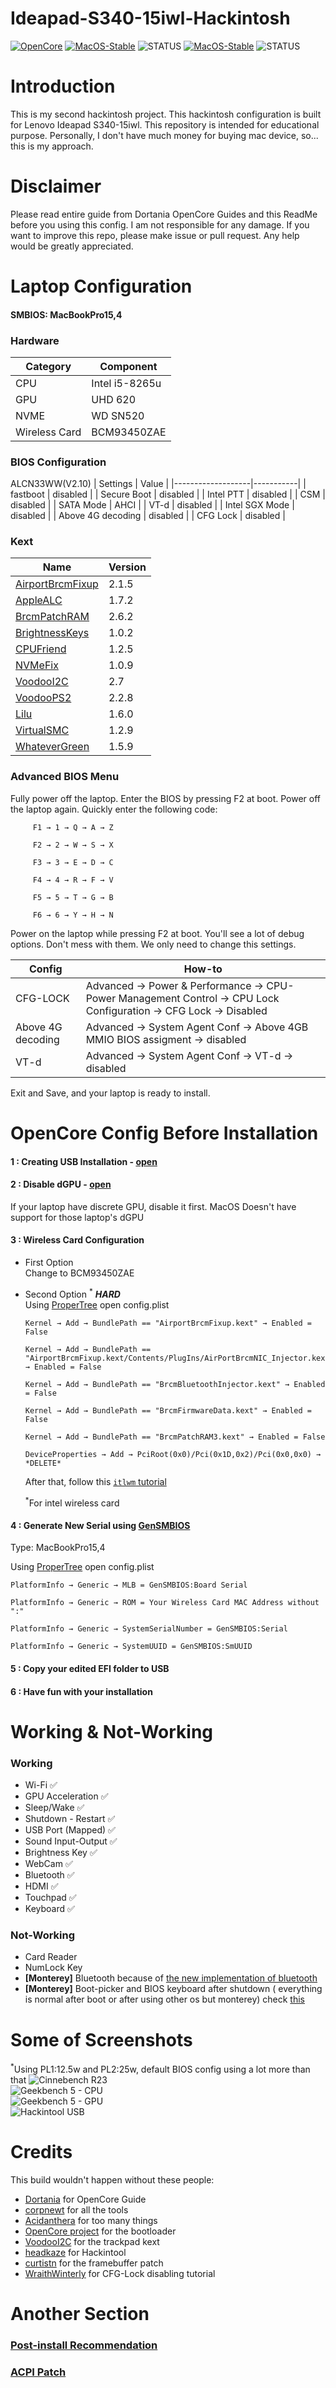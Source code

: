# Ideapad-S340-15iwl-Hackintosh

[![OpenCore](https://img.shields.io/badge/OpenCore-v0.8.1-blue.svg)](https://github.com/acidanthera/OpenCorePkg)
[![MacOS-Stable](https://img.shields.io/badge/MacOS-11.6.6-brightgreen.svg)](https://www.apple.com/macos/)
![STATUS](https://img.shields.io/badge/STATUS-stable-brightgreen.svg)
[![MacOS-Stable](https://img.shields.io/badge/MacOS-12.4-blueviolet.svg)](https://www.apple.com/macos/)
![STATUS](https://img.shields.io/badge/STATUS-BETA-blueviolet.svg)


# Introduction
This is my second hackintosh project. This hackintosh configuration is built for Lenovo Ideapad S340-15iwl. This repository is intended for educational purpose. Personally, I don't have much money for buying mac device, so... this is my approach.

# Disclaimer
Please read entire guide from Dortania OpenCore Guides and this ReadMe before you using this config. I am not responsible for any damage. If you want to improve this repo, please make issue or pull request. Any help would be greatly appreciated.

# Laptop Configuration
#### SMBIOS: MacBookPro15,4
 ### Hardware
| Category      | Component        |
|---------------|------------------|
| CPU           | Intel i5-8265u   |
| GPU           | UHD 620          |
| NVME          | WD SN520         |
| Wireless Card | BCM93450ZAE      |
 
 ### BIOS Configuration
 ALCN33WW(V2.10)
| Settings          | Value     |
|-------------------|-----------|
| fastboot          | disabled  |
| Secure Boot       | disabled  |
| Intel PTT         | disabled  |
| CSM               | disabled  |
| SATA Mode         | AHCI      |
| VT-d              | disabled  |
| Intel SGX Mode    | disabled  |
| Above 4G decoding | disabled  |
| CFG Lock          | disabled  |

 ### Kext
| Name          | Version    |
|-------------------|-----------|
| [AirportBrcmFixup](https://github.com/acidanthera/AirportBrcmFixup)          | 2.1.5  |
| [AppleALC](https://github.com/acidanthera/AppleALC)       | 1.7.2  |
| [BrcmPatchRAM](https://github.com/acidanthera/BrcmPatchRAM) | 2.6.2
| [BrightnessKeys](https://github.com/acidanthera/BrightnessKeys) | 1.0.2
| [CPUFriend](https://github.com/acidanthera/CPUFriend) | 1.2.5
| [NVMeFix](https://github.com/acidanthera/NVMeFix) | 1.0.9
| [VoodooI2C](https://github.com/VoodooI2C/VoodooI2C) | 2.7
| [VoodooPS2](https://github.com/acidanthera/VoodooPS2) | 2.2.8
| [Lilu](https://github.com/acidanthera/Lilu)               | 1.6.0  |
| [VirtualSMC](https://github.com/acidanthera/VirtualSMC)| 1.2.9 |
| [WhateverGreen](https://github.com/acidanthera/WhateverGreen) | 1.5.9 |


### Advanced BIOS Menu

Fully power off the laptop. Enter the BIOS by pressing F2 at boot. Power off the laptop again. Quickly enter the following code:
```
     F1 → 1 → Q → A → Z
     
     F2 → 2 → W → S → X
     
     F3 → 3 → E → D → C
     
     F4 → 4 → R → F → V
     
     F5 → 5 → T → G → B
     
     F6 → 6 → Y → H → N
```

Power on the laptop while pressing F2 at boot. You'll see a lot of debug options. Don't mess with them. We only need to change this settings. 

| Config            | How-to |
| ------------------|--------|
| CFG-LOCK          | Advanced → Power & Performance → CPU-Power Management Control → CPU Lock Configuration → CFG Lock → Disabled |
| Above 4G decoding | Advanced → System Agent Conf → Above 4GB MMIO BIOS assigment -> disabled |
| VT-d              | Advanced → System Agent Conf → VT-d → disabled |


Exit and Save, and your laptop is ready to install.

# OpenCore Config Before Installation
#### 1 : Creating USB Installation - [open](https://dortania.github.io/OpenCore-Install-Guide/installer-guide/)
#### 2 : Disable dGPU<sup></sup> - [open](https://dortania.github.io/OpenCore-Install-Guide/extras/spoof.html#windows-gpu-selection)
If your laptop have discrete GPU, disable it first. MacOS Doesn't have support for those laptop's dGPU
#### 3 : Wireless Card Configuration
- First Option \
  Change to BCM93450ZAE
- Second Option <sup>*</sup> __*HARD*__ \
  Using [ProperTree](https://github.com/corpnewt/ProperTree) open config.plist
  
  ```
  Kernel → Add → BundlePath == "AirportBrcmFixup.kext" → Enabled = False
  
  Kernel → Add → BundlePath == "AirportBrcmFixup.kext/Contents/PlugIns/AirPortBrcmNIC_Injector.kext" → Enabled = False
  
  Kernel → Add → BundlePath == "BrcmBluetoothInjector.kext" → Enabled = False
  
  Kernel → Add → BundlePath == "BrcmFirmwareData.kext" → Enabled = False
  
  Kernel → Add → BundlePath == "BrcmPatchRAM3.kext" → Enabled = False
  
  DeviceProperties → Add → PciRoot(0x0)/Pci(0x1D,0x2)/Pci(0x0,0x0) → *DELETE*
  ```
  After that, follow this [`itlwm` tutorial](https://openintelwireless.github.io/itlwm/)
  
  <sup>*</sup>For intel wireless card
#### 4 : Generate New Serial using [GenSMBIOS](https://github.com/corpnewt/GenSMBIOS)
Type: MacBookPro15,4

Using [ProperTree](https://github.com/corpnewt/ProperTree) open config.plist
  
  ```
  PlatformInfo → Generic → MLB = GenSMBIOS:Board Serial
  
  PlatformInfo → Generic → ROM = Your Wireless Card MAC Address without ":"
  
  PlatformInfo → Generic → SystemSerialNumber = GenSMBIOS:Serial
  
  PlatformInfo → Generic → SystemUUID = GenSMBIOS:SmUUID
  ```
#### 5 : Copy your edited EFI folder to USB 
#### 6 : Have fun with your installation
  

# Working & Not-Working
### Working
- Wi-Fi 	:white_check_mark:
- GPU Acceleration	:white_check_mark:
- Sleep/Wake	:white_check_mark:
- Shutdown - Restart	:white_check_mark:
- USB Port (Mapped)	:white_check_mark:
- Sound Input-Output	:white_check_mark:
- Brightness Key	:white_check_mark:
- WebCam 	:white_check_mark:
- Bluetooth :white_check_mark:
- HDMI :white_check_mark:
- Touchpad :white_check_mark:
- Keyboard :white_check_mark:



 
### Not-Working
- Card Reader 
- NumLock Key
- __[Monterey]__ Bluetooth because of [the new implementation of bluetooth](https://github.com/acidanthera/bugtracker/issues/1821)
- __[Monterey]__ Boot-picker and BIOS keyboard after shutdown ( everything is normal after boot or after using other os but monterey) check [this](https://github.com/acidanthera/bugtracker/issues/1895)
# Some of Screenshots
<sup>*</sup>Using PL1:12.5w and PL2:25w, default BIOS config using a lot more than that
![Cinnebench R23](https://i.ibb.co/rFTw1Sk/Screenshot-2021-08-12-at-13-43-35.png) \
![Geekbench 5 - CPU](https://user-images.githubusercontent.com/33412865/131515136-832718ea-4077-48df-b9a8-ad5fb24a70b9.png) \
![Geekbench 5 - GPU](https://user-images.githubusercontent.com/33412865/131517289-ee3aabc8-9171-44f3-8824-d2a3037b5678.png) \
![Hackintool USB](https://user-images.githubusercontent.com/33412865/131515407-dd154eac-cbd7-4091-8451-c0732d6656db.png)






# Credits
This build wouldn't happen without these people: 
- [Dortania](https://github.com/dortania) for OpenCore Guide
- [corpnewt](https://github.com/corpnewt) for all the tools
- [Acidanthera](https://github.com/acidanthera) for too many things
- [OpenCore project](https://github.com/OpenCorePkg) for the bootloader
- [VoodooI2C](https://github.com/VoodooI2C/VoodooI2C) for the trackpad kext
- [headkaze](https://github.com/headkaze) for Hackintool 
- [curtistn](https://www.tonymacx86.com/threads/guide-lenovo-ideapad-s340-laptop-on-catalina.288003/page-53#post-2209713) for the framebuffer patch
- [WraithWinterly](https://github.com/WraithWinterly) for CFG-Lock disabling tutorial

# Another Section
### [Post-install Recommendation](https://github.com/RieGan/Ideapad-S340-15iwl-Hackintosh/blob/master/recommendation.md)
### [ACPI Patch](https://github.com/RieGan/Ideapad-S340-15iwl-Hackintosh/blob/master/ACPI.md)

